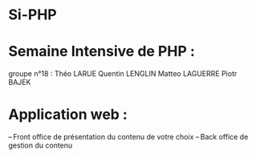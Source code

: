 # Si-PHP

# Semaine Intensive de PHP :
groupe n°18 :
  Théo LARUE
  Quentin LENGLIN
  Matteo LAGUERRE
  Piotr BAJEK

# Application web :
– Front office de présentation du contenu 
de votre choix 
– Back office de gestion du contenu 
